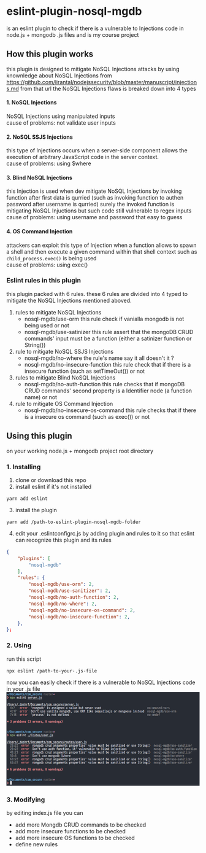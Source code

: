 # eslint-plugin-nosql-mgdb
is an eslint plugin to check if there is a vulnerable to Injections code in node.js + mongodb .js files
and is my course project

## How this plugin works
this plugin is designed to mitigate NoSQL Injections attacks by using knownledge about NoSQL Injections from  https://github.com/lirantal/nodejssecurity/blob/master/manuscript/injections.md
from that url the NoSQL Injections flaws is breaked down into 4 types
#### 1. NoSQL Injections
NoSQL Injections using manipulated inputs<br/>cause of problems: not validate user inputs
#### 2. NoSQL SSJS Injections
this type of Injections occurs when a server-side component allows the execution of arbitrary JavaScript code in the server context.<br/>cause of problems: using $where
#### 3. Blind NoSQL Injections
this Injection is used when dev mitigate NoSQL Injections by invoking function after first data is qurried (such as invoking function to authen password after username is qurried)
surely the invoked function is mitigating NoSQL Injuctions but such code still vulnerable to regex inputs<br/>cause of problems:  using username and password that easy to guess
#### 4. OS Command Injection
attackers can exploit this type of Injection when a function allows to spawn a shell and then execute a given command within that shell context such as ```child_process.exec()``` is being used<br/>cause of problems: using exec()

### Eslint rules in this plugin
this plugin packed with 6 rules. these 6 rules are divided into 4 typed to mitigate the NoSQL Injections mentioned aboved.
1. rules to mitigate NoSQL Injections
    * nosql-mgdb/use-orm  this rule check if vanialla mongodb is not being used or not
    * nosql-mgdb/use-satinizer  this rule assert that the mongoDB CRUD commands' input must be a function (either a satinizer function or String())
2. rule to mitigate NoSQL SSJS Injections
    * nosql-mgdb/no-where  the rule's name say it all doesn't it ?
    * nosql-mgdb/no-insecure-function  this rule check that if there is a insecure function (such as setTimeOut()) or not
3. rules to mitigate Blind NoSQL Injections
    * nosql-mgdb/no-auth-function  this rule checks that if mongoDB CRUD commands' second property is a Identifier node (a function name) or not
4. rule to mitigate OS Command Injection
    * nosql-mgdb/no-insecure-os-command  this rule checks that if there is a insecure os command (such as exec()) or not

## Using this plugin
on your working node.js + mongodb project root directory
### 1. Installing
1. clone or download this repo
2. install eslint if it's not installed
```https://github.com/dashrf-ktsn/eslint-plugin-nosql-mgdb/pulls
yarn add eslint
```
3. install the plugin
```
yarn add /path-to-eslint-plugin-nosql-mgdb-folder
```
4. edit your .eslintconfigrc.js by adding plugin and rules to it so that eslint can recognize this plugin and its rules
```json
{
    "plugins": [
        "nosql-mgdb"
    ],
    "rules": {
        "nosql-mgdb/use-orm": 2,
        "nosql-mgdb/use-sanitizer": 2,
        "nosql-mgdb/no-auth-function": 2,
        "nosql-mgdb/no-where": 2,
        "nosql-mgdb/no-insecure-os-command": 2,
        "nosql-mgdb/no-insecure-function": 2,
    },
};
```
### 2. Using
run this script
```
npx eslint /path-to-your-.js-file
```
now you can easily check if there is a vulnerable to NoSQL Injections code in your .js file
![exampleResults](/imgs/exampleResults.png)

### 3. Modifying
by editing index.js file you can
* add more Mongdb CRUD commands to be checked
* add more insecure functions to be checked
* add more insecure OS functions to be checked
* define new rules
